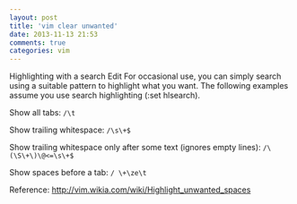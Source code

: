 ```yaml
---
layout: post
title: 'vim clear unwanted'
date: 2013-11-13 21:53
comments: true
categories: vim
---
```

Highlighting with a search Edit
For occasional use, you can simply search using a suitable pattern to highlight what you want. 
The following examples assume you use search highlighting (:set hlsearch).

Show all tabs:
`/\t`

Show trailing whitespace:
`/\s\+$`

Show trailing whitespace only after some text (ignores empty lines):
`/\(\S\+\)\@<=\s\+$`

Show spaces before a tab:
`/ \+\ze\t`

Reference:
http://vim.wikia.com/wiki/Highlight_unwanted_spaces
